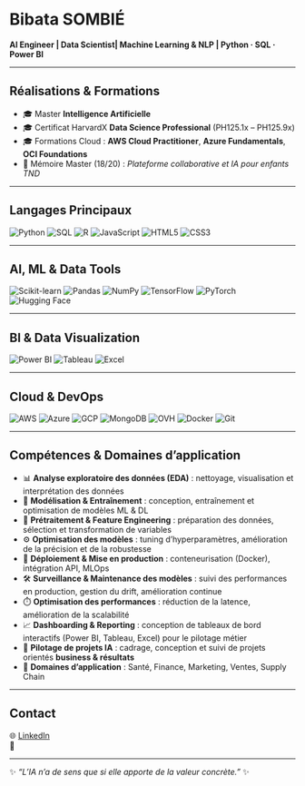 #  Bibata SOMBIÉ  

**AI Engineer | Data Scientist| Machine Learning & NLP | Python · SQL · Power BI**

---

##  Réalisations & Formations
- 🎓 Master **Intelligence Artificielle** 
- 🎓 Certificat HarvardX **Data Science Professional** (PH125.1x – PH125.9x)  
- 🎓 Formations Cloud : **AWS Cloud Practitioner**, **Azure Fundamentals**, **OCI Foundations**  
- 🥇 Mémoire Master (18/20) : *Plateforme collaborative et IA pour enfants TND*  

---

##  Langages Principaux
![Python](https://img.shields.io/badge/Python-3776AB?style=for-the-badge&logo=python&logoColor=white)
![SQL](https://img.shields.io/badge/SQL-4479A1?style=for-the-badge&logo=postgresql&logoColor=white)
![R](https://img.shields.io/badge/R-276DC3?style=for-the-badge&logo=r&logoColor=white)
![JavaScript](https://img.shields.io/badge/JavaScript-F7DF1E?style=for-the-badge&logo=javascript&logoColor=black)
![HTML5](https://img.shields.io/badge/HTML5-E34F26?style=for-the-badge&logo=html5&logoColor=white)
![CSS3](https://img.shields.io/badge/CSS3-1572B6?style=for-the-badge&logo=css3&logoColor=white)

---

##  AI, ML & Data Tools
![Scikit-learn](https://img.shields.io/badge/scikit--learn-F7931E?style=for-the-badge&logo=scikit-learn&logoColor=white)
![Pandas](https://img.shields.io/badge/Pandas-150458?style=for-the-badge&logo=pandas&logoColor=white)
![NumPy](https://img.shields.io/badge/NumPy-013243?style=for-the-badge&logo=numpy&logoColor=white)
![TensorFlow](https://img.shields.io/badge/TensorFlow-FF6F00?style=for-the-badge&logo=tensorflow&logoColor=white)
![PyTorch](https://img.shields.io/badge/PyTorch-EE4C2C?style=for-the-badge&logo=pytorch&logoColor=white)
![Hugging Face](https://img.shields.io/badge/HuggingFace-FED141?style=for-the-badge&logo=huggingface&logoColor=black)

---

##  BI & Data Visualization
![Power BI](https://img.shields.io/badge/Power%20BI-F2C811?style=for-the-badge&logo=powerbi&logoColor=black)
![Tableau](https://img.shields.io/badge/Tableau-E97627?style=for-the-badge&logo=tableau&logoColor=white)
![Excel](https://img.shields.io/badge/Excel-217346?style=for-the-badge&logo=microsoft-excel&logoColor=white)

---

##  Cloud & DevOps
![AWS](https://img.shields.io/badge/AWS-232F3E?style=for-the-badge&logo=amazonaws&logoColor=white)
![Azure](https://img.shields.io/badge/Azure-0078D4?style=for-the-badge&logo=microsoftazure&logoColor=white)
![GCP](https://img.shields.io/badge/GCP-4285F4?style=for-the-badge&logo=googlecloud&logoColor=white)
![MongoDB](https://img.shields.io/badge/MongoDB-47A248?style=for-the-badge&logo=mongodb&logoColor=white)
![OVH](https://img.shields.io/badge/OVH-123F6D?style=for-the-badge&logo=ovh&logoColor=white)
![Docker](https://img.shields.io/badge/Docker-2496ED?style=for-the-badge&logo=docker&logoColor=white)
![Git](https://img.shields.io/badge/Git-F05032?style=for-the-badge&logo=git&logoColor=white)

---

##  Compétences & Domaines d’application
- 📊 **Analyse exploratoire des données (EDA)** : nettoyage, visualisation et interprétation des données  
- 🤖 **Modélisation & Entraînement** : conception, entraînement et optimisation de modèles ML & DL  
- 🔧 **Prétraitement & Feature Engineering** : préparation des données, sélection et transformation de variables  
- ⚙️ **Optimisation des modèles** : tuning d’hyperparamètres, amélioration de la précision et de la robustesse  
- 🚀 **Déploiement & Mise en production** : conteneurisation (Docker), intégration API, MLOps  
- 🛠️ **Surveillance & Maintenance des modèles** : suivi des performances en production, gestion du drift, amélioration continue  
- ⏱️ **Optimisation des performances** : réduction de la latence, amélioration de la scalabilité  
- 📈 **Dashboarding & Reporting** : conception de tableaux de bord interactifs (Power BI, Tableau, Excel) pour le pilotage métier  
- 🧭 **Pilotage de projets IA** : cadrage, conception et suivi de projets orientés **business & résultats**  
- 🏥 **Domaines d’application** : Santé, Finance, Marketing, Ventes, Supply Chain  

---

##  Contact
🌐 [LinkedIn](https://www.linkedin.com/in/bibata-sombie)  
📂

---

✨ *“L’IA n’a de sens que si elle apporte de la valeur concrète.”* ✨
